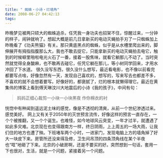 ```yaml
---
title: " 蜘蛛‧小诗‧烂墙角"
date: 2008-06-27 04:42:13
tags:
---
```


昨晚梦见被两只硕大的蜘蛛追杀，任凭我一身功夫也招架不住，惊醒过来，一分钟的样子，闹钟就响了。想起大概是前几日拿新买的电动灭蝇拍手刃了一只蜘蛛加上昨晚看了《功夫熊猫》有关。那只黄底黑点的蜘蛛，似乎是从水槽里爬出来的，脚伸展开有拇指指腹那么大，我也不敢去捉它，只能拿新买的电动灭蝇拍去电它，触到的时候噼里啪啦电光火石了一番，接着一股焦味，就看它躺那儿不动了。当时突然就觉得全身酸麻，也不敢再去碰它，任凭它躺在那儿，等小树同学回来，才用水冲回了下水道。 很久没写东西，很久没什么想写，最近看电影，也不像以前看完都要写点啥，好像忽然有一天，发现自己喜欢的，想写的，写来写去也都差不多，不喜欢的就不会想着要写。好像好的，都褒腻了，烂的根本就懒得理它。最近在黄集伟的博客上看到傅天琳汶川大地震后的小诗《我的孩子》，中间有句：

> 妈妈正细心裁剪一小块一小块黑夜 作你棉衣的衬

恍惚中有种闻到遥远泥土味的感觉，像是不透彻的清爽，从前一个世纪渗透过来。感觉美好。 网上又有关于2050年的灭世预言流传，好像这样的预言一直存在，一个个被推翻，又一个个诞生。也难怪，如今地球风云突变，一年才过半，就遭遇了如此多灾难。北京现在也变得跟南方一样，终日阴雨，上上周五的一场大雨，让我们住的地方也遭了殃。下班堵车两个小时，一进家门，发现电脑上方的墙角掉了好大一块皮下来。房管所还没来得及修，卫生间吊顶的四条顶角线在某个半夜也“哐”地砸了下来。北京的小破房啊，还是不要买的好。突然想到一句话，套用一下也很对，生活，就是一个问题，紧接着另一个问题。